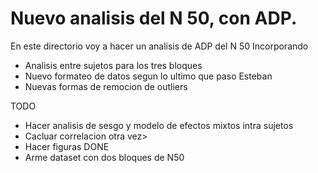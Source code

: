 # Nuevo analisis del N 50, con ADP. 

En este directorio voy a hacer un analisis de ADP del N 50
Incorporando
- Analisis entre sujetos para los tres bloques
- Nuevo formateo de datos segun lo ultimo que paso Esteban
- Nuevas formas de remocion de outliers

TODO
- Hacer analisis de sesgo y modelo de efectos mixtos intra sujetos
- Cacluar correlacion otra vez>
- Hacer figuras
DONE
- Arme dataset con dos bloques de N50